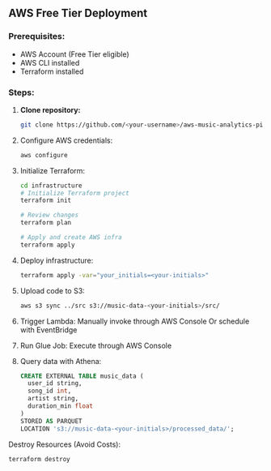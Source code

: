 ## AWS Free Tier Deployment

### Prerequisites:
- AWS Account (Free Tier eligible)
- AWS CLI installed
- Terraform installed

### Steps:
1. **Clone repository:**
   ```bash
   git clone https://github.com/<your-username>/aws-music-analytics-pipeline.git

2. Configure AWS credentials:
   ```bash
   aws configure

3. Initialize Terraform:
   ```bash
   cd infrastructure
   # Initialize Terraform project
   terraform init

   # Review changes
   terraform plan

   # Apply and create AWS infra
   terraform apply

4. Deploy infrastructure:
   ```bash
   terraform apply -var="your_initials=<your-initials>"

5. Upload code to S3:
   ```bash
   aws s3 sync ../src s3://music-data-<your-initials>/src/

6. Trigger Lambda:
   Manually invoke through AWS Console Or schedule with EventBridge

7. Run Glue Job:
   Execute through AWS Console

8. Query data with Athena:
   ```sql
   CREATE EXTERNAL TABLE music_data (
     user_id string,
     song_id int,
     artist string,
     duration_min float
   )
   STORED AS PARQUET
   LOCATION 's3://music-data-<your-initials>/processed_data/';

Destroy Resources (Avoid Costs):
```bash
terraform destroy
